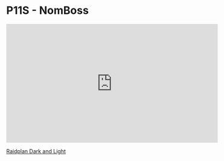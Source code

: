 # P11S - NomBoss
<iframe width="560" height="315" src="https://www.youtube.com/embed/N-2YSrSsMUw" title="YouTube video player" frameborder="0" allow="accelerometer; autoplay; clipboard-write; encrypted-media; gyroscope; picture-in-picture; web-share" allowfullscreen></iframe>


[Raidplan Dark and Light]([https://www.youtube.com/](https://raidplan.io/plan/j-7MaMA1ST9P6nMg)https://raidplan.io/plan/j-7MaMA1ST9P6nMg)
